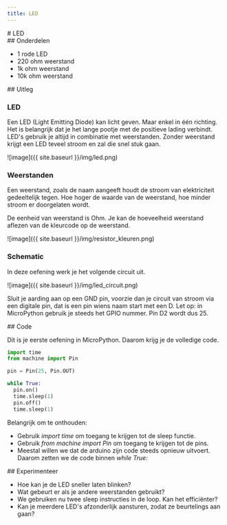 ```yaml
---
title: LED
---
```


<div class="header1" id="top" markdown = "1"># LED
</div>

<div class="header2" markdown = "1">## Onderdelen
</div>

- 1 rode LED
- 220 ohm weerstand
- 1k ohm weerstand
- 10k ohm weerstand

<div class="header2" markdown = "1">## Uitleg
</div>

### LED

Een LED (Light Emitting Diode) kan licht geven. Maar enkel in één richting. Het is belangrijk dat je het lange pootje met de positieve lading verbindt. LED's gebruik je altijd in combinatie met weerstanden. Zonder weerstand krijgt een LED teveel stroom en zal die snel stuk gaan.

![image]({{ site.baseurl }}/img/led.png)

### Weerstanden

Een weerstand, zoals de naam aangeeft houdt de stroom van elektriciteit gedeeltelijk tegen. Hoe hoger de waarde van de weerstand, hoe minder stroom er doorgelaten wordt.

De eenheid van weerstand is Ohm. Je kan de hoeveelheid weerstand aflezen van de kleurcode op de weerstand.

![image]({{ site.baseurl }}/img/resistor_kleuren.png)

### Schematic

In deze oefening werk je het volgende circuit uit. 

![image]({{ site.baseurl }}/img/led_circuit.png)

Sluit je aarding aan op een GND pin, voorzie dan je circuit van stroom via een digitale pin, dat is een pin wiens naam start met een D. Let op: in MicroPython gebruik je steeds het GPIO nummer. Pin D2 wordt dus 25.

<div class="header2" markdown = "1">## Code
</div>

Dit is je eerste oefening in MicroPython. Daarom krijg je de volledige code.

```python
import time
from machine import Pin

pin = Pin(25, Pin.OUT)

while True:
  pin.on()
  time.sleep(1)
  pin.off()
  time.sleep(1)
```

Belangrijk om te onthouden:

- Gebruik *import time* om toegang te krijgen tot de sleep functie.
- Gebruik *from machine import Pin* om toegang te krijgen tot de pins.
- Meestal willen we dat de arduino zijn code steeds opnieuw uitvoert. Daarom zetten we de code binnen *while True:* 

<div class="header2" markdown = "1">## Experimenteer
</div>

- Hoe kan je de LED sneller laten blinken?
- Wat gebeurt er als je andere weerstanden gebruikt?
- We gebruiken nu twee sleep instructies in de loop. Kan het efficiënter?
- Kan je meerdere LED's afzonderlijk aansturen, zodat ze beurtelings aan gaan?